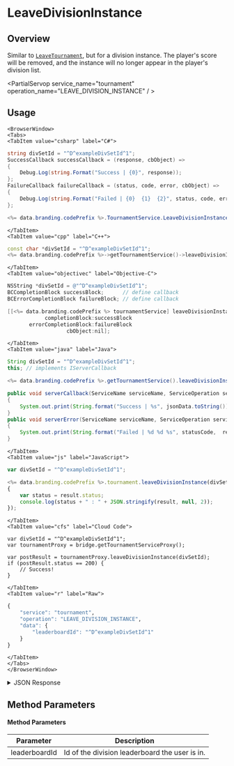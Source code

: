 # LeaveDivisionInstance
## Overview
Similar to <code>[LeaveTournament](/api/capi/tournament/leavetournament)</code>, but for a division instance. The player's score will be removed, and the instance will no longer appear in the player's division list.

<PartialServop service_name="tournament" operation_name="LEAVE_DIVISION_INSTANCE" / >

## Usage

```mdx-code-block
<BrowserWindow>
<Tabs>
<TabItem value="csharp" label="C#">
```

```csharp
string divSetId = "^D^exampleDivSetId^1";
SuccessCallback successCallback = (response, cbObject) =>
{
    Debug.Log(string.Format("Success | {0}", response));
};
FailureCallback failureCallback = (status, code, error, cbObject) =>
{
    Debug.Log(string.Format("Failed | {0}  {1}  {2}", status, code, error));
};

<%= data.branding.codePrefix %>.TournamentService.LeaveDivisionInstance(divSetId, successCallback, failureCallback);
```

```mdx-code-block
</TabItem>
<TabItem value="cpp" label="C++">
```

```cpp
const char *divSetId = "^D^exampleDivSetId^1";
<%= data.branding.codePrefix %>->getTournamentService()->leaveDivisionInstance(divSetId, this);
```

```mdx-code-block
</TabItem>
<TabItem value="objectivec" label="Objective-C">
```

```objectivec
NSString *divSetId = @"^D^exampleDivSetId^1";
BCCompletionBlock successBlock;      // define callback
BCErrorCompletionBlock failureBlock; // define callback

[[<%= data.branding.codePrefix %> tournamentService] leaveDivisionInstance:divSetId
            completionBlock:successBlock
       errorCompletionBlock:failureBlock
                   cbObject:nil];
```

```mdx-code-block
</TabItem>
<TabItem value="java" label="Java">
```

```java
String divSetId = "^D^exampleDivSetId^1";
this; // implements IServerCallback

<%= data.branding.codePrefix %>.getTournamentService().leaveDivisionInstance(divSetId, this);

public void serverCallback(ServiceName serviceName, ServiceOperation serviceOperation, JSONObject jsonData)
{
    System.out.print(String.format("Success | %s", jsonData.toString()));
}
public void serverError(ServiceName serviceName, ServiceOperation serviceOperation, int statusCode, int reasonCode, String jsonError)
{
    System.out.print(String.format("Failed | %d %d %s", statusCode,  reasonCode, jsonError.toString()));
}
```

```mdx-code-block
</TabItem>
<TabItem value="js" label="JavaScript">
```

```javascript
var divSetId = "^D^exampleDivSetId^1";

<%= data.branding.codePrefix %>.tournament.leaveDivisionInstance(divSetId, result =>
{
	var status = result.status;
	console.log(status + " : " + JSON.stringify(result, null, 2));
});
```

```mdx-code-block
</TabItem>
<TabItem value="cfs" label="Cloud Code">
```

```cfscript
var divSetId = "^D^exampleDivSetId^1";
var tournamentProxy = bridge.getTournamentServiceProxy();

var postResult = tournamentProxy.leaveDivisionInstance(divSetId);
if (postResult.status == 200) {
    // Success!
}
```

```mdx-code-block
</TabItem>
<TabItem value="r" label="Raw">
```

```r
{
	"service": "tournament",
	"operation": "LEAVE_DIVISION_INSTANCE",
	"data": {
		"leaderboardId": "^D^exampleDivSetId^1"
	}
}
```

```mdx-code-block
</TabItem>
</Tabs>
</BrowserWindow>
```

<details>
<summary>JSON Response</summary>

```json
{
    "numScoresRemoved": 1
}
```
</details>

## Method Parameters
#### Method Parameters
Parameter | Description
--------- | -----------
leaderboardId | Id of the division leaderboard the user is in.


